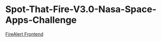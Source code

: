 # Spot-That-Fire-V3.0-Nasa-Space-Apps-Challenge

[FireAlert Frontend](https://forestfires.co/html/index-2.html)
